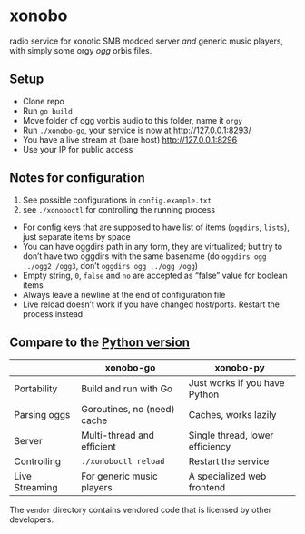 # xonobo

radio service for xonotic SMB modded server *and* generic music players, with simply some orgy _ogg_ orbis files.

## Setup

- Clone repo
- Run `go build`
- Move folder of ogg vorbis audio to this folder, name it `orgy`
- Run `./xonobo-go`, your service is now at http://127.0.0.1:8293/
- You have a live stream at (bare host) http://127.0.0.1:8296
- Use your IP for public access

## Notes for configuration

1. See possible configurations in `config.example.txt`
2. see `./xonoboctl` for controlling the running process

- For config keys that are supposed to have list of items (`oggdirs`, `lists`), just separate items by space
- You can have oggdirs path in any form, they are virtualized; but try to don’t have two oggdirs with the same basename (do `oggdirs ogg ../ogg2 /ogg3`, don’t `oggdirs ogg ../ogg /ogg`)
- Empty string, `0`, `false` and `no` are accepted as “false” value for boolean items
- Always leave a newline at the end of configuration file
- Live reload doesn’t work if you have changed host/ports. Restart the process instead

## Compare to the [Python version](https://codeberg.org/NaitLee/xonobo)

|     | xonobo-go | xonobo-py |
| --- | --- | --- |
| Portability | Build and run with Go | Just works if you have Python |
| Parsing oggs | Goroutines, no (need) cache | Caches, works lazily |
| Server | Multi-thread and efficient | Single thread, lower efficiency |
| Controlling | `./xonoboctl reload` | Restart the service |
| Live Streaming | For generic music players | A specialized web frontend |

The `vendor` directory contains vendored code that is licensed by other developers.
